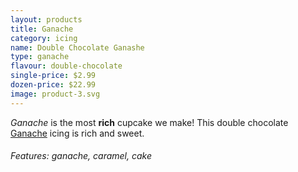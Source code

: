 ```yaml
---
layout: products
title: Ganache
category: icing
name: Double Chocolate Ganashe
type: ganache
flavour: double-chocolate
single-price: $2.99
dozen-price: $22.99
image: product-3.svg
---
```


*Ganache* is the most **rich** cupcake we make! This double chocolate [Ganache](https://en.wikipedia.org/wiki/Ganache) icing is rich and sweet.
###### Features: ganache, caramel, cake


